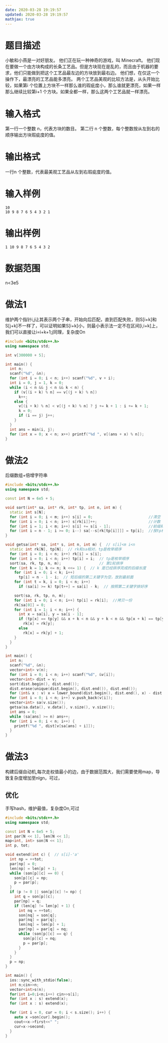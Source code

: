 ```yaml
---
date: 2020-03-28 19:19:57
updated: 2020-03-28 19:19:57
mathjax: true
---
```


# 题目描述
小敏和小燕是一对好朋友。
他们正在玩一种神奇的游戏，叫 Minecraft。
他们现在要做一个由方块构成的长条工艺品。但是方块现在是乱的，而且由于机器的要求，他们只能做到把这个工艺品最左边的方块放到最右边。
他们想，在仅这一个操作下，最漂亮的工艺品能多漂亮。
两个工艺品美观的比较方法是，从头开始比较，如果第i 个位置上方块不一样那么谁的瑕疵度小，那么谁就更漂亮，如果一样那么继续比较第i+1 个方块。如果全都一样，那么这两个工艺品就一样漂亮。

<!---more-->

# 输入格式
第一行一个整数 n，代表方块的数目。
第二行 n 个整数，每个整数按从左到右的顺序输出方块瑕疵度的值。

# 输出格式
一行n 个整数，代表最美观工艺品从左到右瑕疵度的值。

# 输入样例
```
10
10 9 8 7 6 5 4 3 2 1
```
# 输出样例
```
1 10 9 8 7 6 5 4 3 2
```

# 数据范围
n&lt;3e5

# 做法1
 维护两个指针i,j让其表示两个子串，开始向后匹配，直到匹配失败，则S[i+k]和S[j+k]不一样了，可以证明如果S[i+k]小，则最小表示法一定不在区间[i,i+k]上，我们可以直接让i=i+k+1;j同理，复杂度On
```cpp
#include <bits/stdc++.h>
using namespace std;

int v[300000 + 5];

int main() {
  int n;
  scanf("%d", &n);
  for (int i = 0; i < n; i++) scanf("%d", v + i);
  int i = 0, j = 1, k = 0;
  while (i < n && j < n && k < n) {
    if (v[(i + k) % n] == v[(j + k) % n])
      k++;
    else {
      v[(i + k) % n] < v[(j + k) % n] ? j += k + 1 : i += k + 1;
      k = 0;
      if (i == j) j++;
    }
  }
  int ans = min(i, j);
  for (int x = 0; x < n; x++) printf("%d ", v[(ans + x) % n]);
}
```

# 做法2
 后缀数组+倍增字符串
```cpp
#include <bits/stdc++.h>
using namespace std;

const int N = 6e5 + 5;

void sort(int* sa, int* rk, int* tp, int n, int m) {
  static int s[N];
  for (int i = 0; i < m; i++) s[i] = 0;                         //清空
  for (int i = 0; i < n; i++) s[rk[i]]++;                       //计数
  for (int i = 1; i < m; i++) s[i] += s[i - 1];                 //前缀和
  for (int i = n - 1; i >= 0; i--) sa[--s[rk[tp[i]]]] = tp[i];  //按tp枚举排序
}

void getsa(int* sa, int* s, int n, int m) {  // s[i]<m i<n
  static int rk[N], tp[N];  // rk和sa相对，tp是枚举顺序
  for (int i = 0; i < n; i++) rk[i] = s[i];
  for (int i = 0; i < n; i++) tp[i] = i;  // tp是枚举顺序
  sort(sa, rk, tp, n, m);                 // 第1轮排序
  for (int k = 1; k <= n; k <<= 1) {  // k 是已经排序完成的后缀长度
    for (int i = 0; i < k; i++)
      tp[i] = n - 1 - i;  // 短后缀的第二关键字为空，放到最前面
    for (int t = k, i = 0; i < n; i++)
      if (sa[i] >= k) tp[t++] = sa[i] - k;  // 按照第二关键字排好序

    sort(sa, rk, tp, n, m);
    for (int i = 0; i < n; i++) tp[i] = rk[i];  //拷贝一份
    rk[sa[0]] = 0;
    for (int i = 1; i < n; i++) {
      int x = sa[i], y = sa[i - 1];
      if (tp[x] == tp[y] && x + k < n && y + k < n && tp[x + k] == tp[y + k])
        rk[x] = rk[y];
      else
        rk[x] = rk[y] + 1;
    }
  }
}

int main() {
  int n;
  scanf("%d", &n);
  vector<int> v(n);
  for (int i = 0; i < n; i++) scanf("%d", &v[i]);
  vector<int> dist = v;
  sort(dist.begin(), dist.end());
  dist.erase(unique(dist.begin(), dist.end()), dist.end());
  for (int& x : v) x = lower_bound(dist.begin(), dist.end(), x) - dist.begin();
  for (int i = 0; i < n; i++) v.push_back(v[i]);
  vector<int> sa(v.size());
  getsa(sa.data(), v.data(), v.size(), v.size());
  int ans = 0;
  while (sa[ans] >= n) ans++;
  for (int i = 0; i < n; i++) {
    printf("%d ", dist[v[sa[ans] + i]]);
  }
}
```

# 做法3
 构建后缀自动机,每次走权值最小的边，由于数据范围大，我们需要使用map，导致复杂度增加至nlgn，可过，
## 优化
 手写hash，维护最值，复杂度On,可过
```cpp
#include <bits/stdc++.h>
using namespace std;

const int N = 6e5 + 5;
int par[N << 1], len[N << 1];
map<int, int> son[N << 1];
int p, tot;

void extend(int c) {  // s[i]-'a'
  int np = ++tot;
  par[np] = 0;
  len[np] = len[p] + 1;
  while (son[p][c] == 0) {
    son[p][c] = np;
    p = par[p];
  }
  if (p != 0 || son[p][c] != np) {
    int q = son[p][c];
    par[np] = q;
    if (len[q] != len[p] + 1) {
      int nq = ++tot;
      son[nq] = son[q];
      par[nq] = par[q];
      len[nq] = len[p] + 1;
      par[np] = par[q] = nq;
      while (son[p][c] == q) {
        son[p][c] = nq;
        p = par[p];
      }
    }
  }
  p = np;
}

int main() {
  ios::sync_with_stdio(false);
  int n;cin>>n;
  vector<int>s(n);
  for(int i=0;i<n;i++) cin>>s[i];
  for (int x : s) extend(x);
  for (int x : s) extend(x);

  for (int i = 0, cur = 0; i < s.size(); i++) {
    auto x =son[cur].begin();
    cout<<x->first<<" ";
    cur=x->second;
  }
}
```